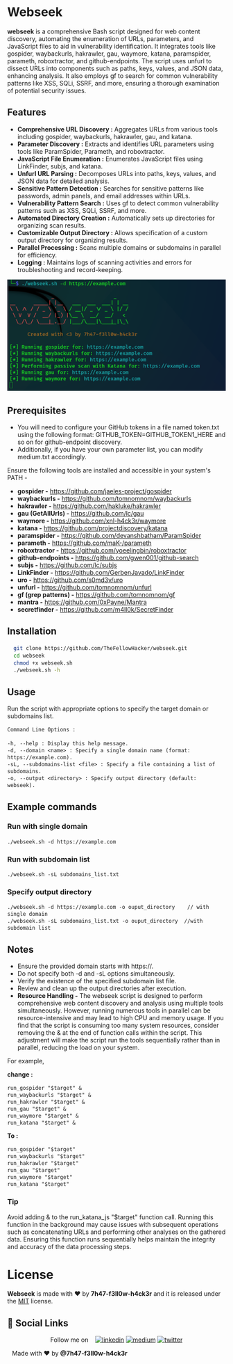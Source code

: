 
# Webseek

**webseek** is a comprehensive Bash script designed for web content discovery, automating the enumeration of URLs, parameters, and JavaScript files to aid in vulnerability identification. It integrates tools like gospider, waybackurls, hakrawler, gau, waymore, katana, paramspider, parameth, roboxtractor, and github-endpoints. The script uses unfurl to dissect URLs into components such as paths, keys, values, and JSON data, enhancing analysis. It also employs gf to search for common vulnerability patterns like XSS, SQLi, SSRF, and more, ensuring a thorough examination of potential security issues.
## Features

- **Comprehensive URL Discovery :** Aggregates URLs from various tools including gospider, waybackurls, hakrawler, gau, and katana.
- **Parameter Discovery :** Extracts and identifies URL parameters using tools like ParamSpider, Parameth, and roboxtractor.
- **JavaScript File Enumeration :** Enumerates JavaScript files using LinkFinder, subjs, and katana.
- **Unfurl URL Parsing :** Decomposes URLs into paths, keys, values, and JSON data for detailed analysis.
- **Sensitive Pattern Detection :** Searches for sensitive patterns like passwords, admin panels, and email addresses within URLs.
- **Vulnerability Pattern Search :** Uses gf to detect common vulnerability patterns such as XSS, SQLi, SSRF, and more.
- **Automated Directory Creation :** Automatically sets up directories for organizing scan results.
- **Customizable Output Directory :** Allows specification of a custom output directory for organizing results.
- **Parallel Processing :** Scans multiple domains or subdomains in parallel for efficiency.
- **Logging :** Maintains logs of scanning activities and errors for troubleshooting and record-keeping.

![App Screenshot](webseek.png)


## Prerequisites
- You will need to configure your GitHub tokens in a file named token.txt using the following format: GITHUB_TOKEN=GITHUB_TOKEN1_HERE and so on for github-endpoint discovery. 
- Additionally, if you have your own parameter list, you can modify medium.txt accordingly.

Ensure the following tools are installed and accessible in your system's PATH -

* **gospider -** https://github.com/jaeles-project/gospider
* **waybackurls -** https://github.com/tomnomnom/waybackurls
* **hakrawler -** https://github.com/hakluke/hakrawler
* **gau (GetAllUrls) -** https://github.com/lc/gau
* **waymore -** https://github.com/xnl-h4ck3r/waymore
* **katana -** https://github.com/projectdiscovery/katana
* **paramspider -** https://github.com/devanshbatham/ParamSpider
* **parameth -** https://github.com/maK-/parameth
* **roboxtractor -** https://github.com/yoeelingbin/roboxtractor
* **github-endpoints -** https://github.com/gwen001/github-search
* **subjs -** https://github.com/lc/subjs
* **LinkFinder -** https://github.com/GerbenJavado/LinkFinder
* **uro -** https://github.com/s0md3v/uro
* **unfurl -** https://github.com/tomnomnom/unfurl
* **gf (grep patterns) -** https://github.com/tomnomnom/gf
* **mantra -** https://github.com/0xPayne/Mantra
* **secretfinder -** https://github.com/m4ll0k/SecretFinder
## Installation


```bash
  git clone https://github.com/TheFellowHacker/webseek.git
  cd webseek
  chmod +x webseek.sh
  ./webseek.sh -h
```
    
## Usage

Run the script with appropriate options to specify the target domain or subdomains list.
```
Command Line Options :

-h, --help : Display this help message.
-d, --domain <name> : Specify a single domain name (format: https://example.com).
-sL, --subdomains-list <file> : Specify a file containing a list of subdomains.
-o, --output <directory> : Specify output directory (default: webseek).
```


## Example commands
### Run with single domain
```
./webseek.sh -d https://example.com
```
### Run with subdomain list
```
./webseek.sh -sL subdomains_list.txt 
```
### Specify output directory
```
./webseek.sh -d https://example.com -o ouput_directory    // with single domain
./webseek.sh -sL subdomains_list.txt -o ouput_directory  //with subdomain list
```
## Notes
- Ensure the provided domain starts with https://.
- Do not specify both -d and -sL options simultaneously.
- Verify the existence of the specified subdomain list file.
- Review and clean up the output directories after execution.
- **Resource Handling -** 
The webseek script is designed to perform comprehensive web content discovery and analysis using multiple tools simultaneously. However, running numerous tools in parallel can be resource-intensive and may lead to high CPU and memory usage.
If you find that the script is consuming too many system resources, consider removing the & at the end of function calls within the script. This adjustment will make the script run the tools sequentially rather than in parallel, reducing the load on your system.

For example, 

**change :**
```
run_gospider "$target" &
run_waybackurls "$target" &
run_hakrawler "$target" &
run_gau "$target" &
run_waymore "$target" &
run_katana "$target" &
```
**To :**
```
run_gospider "$target"
run_waybackurls "$target"
run_hakrawler "$target"
run_gau "$target"
run_waymore "$target"
run_katana "$target"
```

### Tip 
Avoid adding & to the run_katana_js "$target" function call. Running this function in the background may cause issues with subsequent operations such as concatenating URLs and performing other analyses on the gathered data. Ensuring this function runs sequentially helps maintain the integrity and accuracy of the data processing steps.
# License
**Webseek** is made with ♥ by **7h47-f3ll0w-h4ck3r** and it is released under the
[MIT](https://github.com/TheFellowHacker/webseek/blob/main/LICENSE) license.


## 🔗 Social Links

                                                 

<p align="center">
 Follow me on &nbsp;&nbsp;  <a href="https://www.linkedin.com/in/thefellowhacker"><img src="https://img.shields.io/badge/linkedin-0A66C2?style=for-the-badge&logo=linkedin&logoColor=white" alt="linkedin"></a>
  <a href="https://medium.com/@thefellowhacker"><img src="https://img.shields.io/badge/Medium-12100E?style=for-the-badge&logo=medium&logoColor=white" alt="medium"></a>
  <a href="https://twitter.com/thefellowhacker"><img src="https://img.shields.io/badge/twitter-1DA1F2?style=for-the-badge&logo=twitter&logoColor=white" alt="twitter"></a>
</p>

``` ```
                                                            Made with ❤️ by **@7h47-f3ll0w-h4ck3r**
